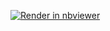 [![Render in nbviewer](https://img.shields.io/badge/render-nbviewer-orange.svg)](https://nbviewer.jupyter.org/github/MaeSantos/CCMACLRL_EXERCISES_COM232ML/blob/main/Exercise%205/Exercise%205.ipynb)
